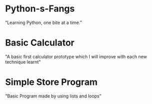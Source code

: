# Python-s-Fangs
“Learning Python, one bite at a time.”

# Basic Calculator
"A basic first calculator prototype which I will improve with each new technique learnt" 

# Simple Store Program
"Basic Program made by using lists and loops"
